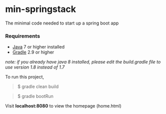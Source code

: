 # min-springstack
The minimal code needed to start up a spring boot app

### Requirements
-	[Java](http://www.oracle.com/technetwork/java/javase/downloads/jdk8-downloads-2133151.html) 7 or higher installed 
-	[Gradle](http://gradle.org/gradle-download) 2.9 or higher

*note: if you already have java 8 installed, please edit the build.gradle file to use version 1.8 instead of 1.7*

To run this project,
>$ gradle clean build

>$ gradle bootRun

Visit **localhost:8080** to view the homepage (home.html)